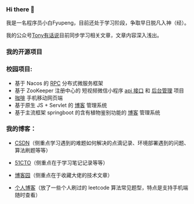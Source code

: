 ### Hi there 👋

我是一名程序员小白Fyupeng，目前还处于学习阶段，争取早日脱凡入神（经）。

我的公众号[Tony有话说](https://yupeng-tuchuang.oss-cn-shenzhen.aliyuncs.com/image-20220619165119970.png)目前同步学习相关文章，文章内容深入浅出。

### 我的开源项目
### 校园项目:
- 基于 Nacos 的 [RPC](https://github.com/Fyupeng/rpc-netty-framework) 分布式微服务框架
- 基于 ZooKeeper 注册中心的 短视频微信小程序 [api 接口](https://github.com/Fyupeng/tony-videos-dev) 和 [后台管理]() 项目
- [咖啡]() 手机移动网页端
- 基于原生 JS + Servlet 的 [博客]() 管理系统
- 基于主流框架 springboot 的含有植物鉴别功能的 [博客]() 管理系统


### 我的博客：

- [CSDN](https://blog.csdn.net/F15217283411)（侧重点学习遇到的难题如何解决的点滴记录、环境部署遇到的问题、算法刷题等等）

- [51CTO](https://blog.51cto.com/fyphome)（侧重点在于学习笔记记录等等）
- [博客园](https://www.cnblogs.com/fyphome/)（侧重点在于收藏大佬的技术文章）
- [个人博客](http://120.76.217.185:8080/classfication)（放了一些个人刷过的 leetcode 算法常见题型，特点是支持手机端随时查看）

